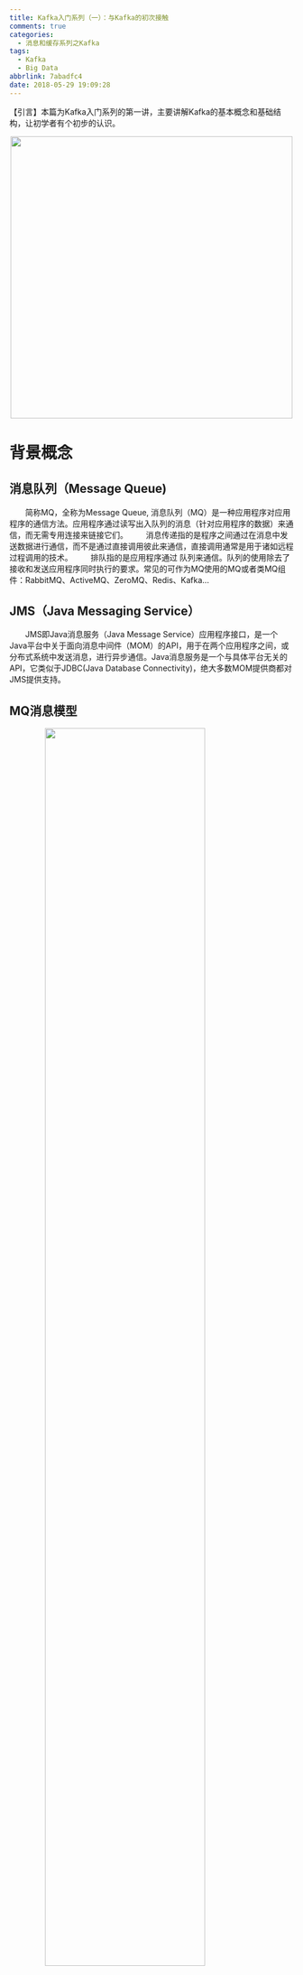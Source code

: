 ```yaml
---
title: Kafka入门系列（一）：与Kafka的初次接触
comments: true
categories:
  - 消息和缓存系列之Kafka
tags:
  - Kafka
  - Big Data
abbrlink: 7abadfc4
date: 2018-05-29 19:09:28
---
```

【引言】本篇为Kafka入门系列的第一讲，主要讲解Kafka的基本概念和基础结构，让初学者有个初步的认识。
<div align=center><img src="http://pm4hdun71.bkt.clouddn.com/img/2018/2018-05-29-01.jpg" width="500"/></div>
<!-- more -->

# 背景概念

## 消息队列（Message Queue)
&emsp;&emsp;简称MQ，全称为Message Queue, 消息队列（MQ）是一种应用程序对应用程序的通信方法。应用程序通过读写出入队列的消息（针对应用程序的数据）来通信，而无需专用连接来链接它们。
&emsp;&emsp;消息传递指的是程序之间通过在消息中发送数据进行通信，而不是通过直接调用彼此来通信，直接调用通常是用于诸如远程过程调用的技术。
&emsp;&emsp;排队指的是应用程序通过 队列来通信。队列的使用除去了接收和发送应用程序同时执行的要求。常见的可作为MQ使用的MQ或者类MQ组件：RabbitMQ、ActiveMQ、ZeroMQ、Redis、Kafka...

## JMS（Java Messaging Service）
&emsp;&emsp;JMS即Java消息服务（Java Message Service）应用程序接口，是一个Java平台中关于面向消息中间件（MOM）的API，用于在两个应用程序之间，或分布式系统中发送消息，进行异步通信。Java消息服务是一个与具体平台无关的API，它类似于JDBC(Java Database Connectivity)，绝大多数MOM提供商都对JMS提供支持。

## MQ消息模型
<img style="clear: both;display: block;margin:auto;" src="http://pm4hdun71.bkt.clouddn.com/img/2018/2018-06-10-07.jpg" width="75%">

## MQ的分类

### 点对点
&emsp;&emsp;消息生产者生产消息发送到queue中，然后消息消费者从queue中取出并且消费消息。消息被消费以后，queue中不再有存储，所以消息消费者不可能消费到已经被消费的消息。Queue支持存在多个消费者，但是对一个消息而言，只会有一个消费者可以消费。

### 发布/订阅
&emsp;&emsp;消息生产者（发布）将消息发布到topic中，同时有多个消息消费者（订阅）消费该消息。和点对点方式不同，发布到topic的消息会被所有订阅者消费。

# Kafka基本概念

## 官方描述
Apache Kafka® is a distributed streaming platform. What exactly does that mean?A streaming platform has three key capabilities:
+ Publish and subscribe to streams of records, similar to a message queue or enterprise messaging system.
+ Store streams of records in a fault-tolerant durable way.
+ Process streams of records as they occur.
------
Kafka is generally used for two broad classes of applications:
+ Building real-time streaming data pipelines that reliably get data between systems or applications
+ Building real-time streaming applications that transform or react to the streams of data
------
First a few concepts:
+ Kafka is run as a cluster on one or more servers that can span multiple datacenters.
+ The Kafka cluster stores streams of records in categories called topics.
+ Each record consists of a key, a value, and a timestamp.

## 通俗理解
+ Kafka是一个开源的、基于发布-订阅模式的、可热扩展的、分布式的消息系统（Message Queue）
+ Kafka可同时支持离线数据处理和实时数据处理（比如：用于hadoop或者storm）
+ Kafka可以时间复杂度为O(1)的方式提供消息持久化能力，并保证低配服务器和大数据量的情况下的访问性能稳定
+ Kafka有很好的容错性，允许集群中节点失败（若副本数量为n,则允许n-1个节点失败）
+ Kafka对高并发量的请求有很好的支持性，可轻松支持数千个客户端的同时读写

## Core APIs
<img style="clear: both;display: block;margin:auto;" src="http://pm4hdun71.bkt.clouddn.com/img/2018/2018-06-01-05.jpg" width="50%">
+ The Producer API allows an application to publish a stream of records to one or more Kafka topics.（生产者API）
+ The Consumer API allows an application to subscribe to one or more topics and process the stream of records produced to them.（消费者API）
+ The Streams API allows an application to act as a stream processor, consuming an input stream from one or more topics and producing an output stream to one or more output topics, effectively transforming the input streams to output streams.（数据流处理API）
+ The Connector API allows building and running reusable producers or consumers that connect Kafka topics to existing applications or data systems. For example, a connector to a relational database might capture every change to a table.（数据连接连接API）

# Kafka架构分析

## 数据流向总览
<img style="clear: both;display: block;margin:auto;" src="http://pm4hdun71.bkt.clouddn.com/img/2018/2018-06-01-02.jpg" width="75%">
+ Producers：消息的生产者
+ Brokers：kafka集群（消息的传输和存储者）
+ Consumers：消息的消费者

## 数据流向细节
<img style="clear: both;display: block;margin:auto;" src="http://pm4hdun71.bkt.clouddn.com/img/2018/2018-06-01-01.jpg" width="75%">
+ Topic：消息的主题
+ Consumer Group：消费者分组
+ Partition：消息的存储分片

# Kafka核心概念

## Broker
&emsp;&emsp;Kafka集群中一般包含多个服务器（也可以是一个），这类服务器被称为broker；broker的原意是中间人、代理人，实际在Kafka集群中，也可以类似的理解，broker作为消息传递的中间人，负责了producer和consumer之间的消息传递（类似于一个快递中心的角色）

## Producer
&emsp;&emsp;从字面理解，也很通俗易懂，就是消息的生产者；producer定义好消息的格式，消息的主题（topic），消息的内容，然后发送给了Kafka集群（实际就是broker来完成消息的接收和持久化），至此producer的工作就结束了，至于后面消息怎么存，什么人会过来来消费，那都不是producer该关心的事情了。

## Consumer
&emsp;&emsp;和前一个概念一样，这也是个很容易从字面意思就能明白用途的角色，它就是消息的消费者；通常来讲，消费才是促进生产的原动力，在kafka里面也一样，只有有了消费的需求，才有必要生产消息，否则生产出来的消息没有人来消费就都成为垃圾数据了。

## Kafka Cluster
&emsp;&emsp;Kafka既然是分布式的消息系统，那么必须是要支持以集群的模式存在的，通常我们会对架构的描述有三个常见名词：单机、集群、分布式；这三者的概念大概可以按下面的特征划分（图片来源于知乎）
+ 单机：所有业务都在一台服务器上，相对于集群模式就是其中一个节点（从物理结构上可区分）
+ 集群：相同的业务，部署在多个服务器上，相当于多单机模式组合（从物理结构上可区分）
+ 分布式：一个业务分拆多个子业务（不一定是部署在多台服务器上）；相对于集群来说集群描述的是物理形态，分布式描述的是一种工作方式
+ 简单总结：分布式是“并联”工作的，集群是“串联”工作的
<img style="clear: both;display: block;margin:auto;" src="http://pm4hdun71.bkt.clouddn.com/img/2018/2018-06-01-03.jpg" width="50%">

## Topic
&emsp;&emsp;topic的字面意思就是话题；在kafka的世界里面，可以理解为producer和consumer之间聊天的日常，两个人聊天就肯定会涉及到一个相同的话题，这个话题就是所谓的topic，也就是说只有关于这个topic的消息，才能在围绕这个topic的producer和consumer之间传递（其他消息consumer根本不用关心）；实际情况可能比这个比喻更为复杂（因为实际上一个话题可以被若干的consumer消费，一个producer也可以在不同话题之间切换）

## Partition
&emsp;&emsp;parition的字面意义是分割，在kafka体系里对应的是物理上的分割的概念，创建topic的时候可以指定该topic包含一个或多个partition，而在实际的存储中每个partition对应的是一个文件夹，这个文件夹下存储的就是该partition被分配到的的数据和索引文件，每个partition都是一个有序的队列（有自己的offset）

## Consumer Group
&emsp;&emsp;消费者分组，这是kafka用来实现一个topic的广播（发给所有的consumer）和单播（发给任意一个consumer）的手段。一个topic可以有多个Consumer Group。topic里的消息会给所有的Consumer Group都分发一份（可以理解为复制，但不是真的复制），但每个partion只会把消息发给该Consumer Group中的某一个consumer。
&emsp;&emsp;如果需要实现广播，只要每个consumer有一个独立的Consumer Group就可以了（这样每个consumer都可以接收全量的消息）。要实现单播只要所有的consumer在同一个Consumer Group（这样就是所有的consumer来share全量的消息）。

## Offset
&emsp;&emsp;kafka的存储文件都是按照offset.kafka来命名，用offset做名字的好处是方便查找。例如你想找位于2049的位置，只要找到2048.kafka的文件即可。当然the first offset就是00000000000.kafka。我们实际做kafka消息消费时，也可以用这个offset来实现定点消费。

## Zookeeper
&emsp;&emsp;ZooKeeper本身是一种分布式协调服务，用于管理大型主机。在分布式环境中协调和管理服务是一个复杂的过程。ZooKeeper通过其简单的架构和API解决了这个问题。ZooKeeper允许开发人员专注于核心应用程序逻辑，而不必担心应用程序的分布式特性。作为去中心化的集群模式；需要要消费者知道现在那些生产者（对于消费者而言，kafka就是生产者）是可用的，这也就是Zookeeper的存在价值，它是用来做分布式集群管理的。
&emsp;&emsp;实际应用中，Kafka将元数据信息保存在Zookeeper中，但是发送给Topic本身的数据是不会发到Zookeeper上的，否则Zookeeper就会爆掉了。kafka使用zookeeper可以实现动态的集群扩展，而不需要更改客户端（producer和consumer）的任何配置（对外来说，集群是一个整体，集群内部的扩展对外是不可感知的）。broker会在zookeeper注册并保持相关的元数据（topic，partition信息等）更新。Zookeeper中kafka节点的元数据存储结构如下：
<img style="clear: both;display: block;margin:auto;" src="http://pm4hdun71.bkt.clouddn.com/img/2018/2018-06-01-04.jpg" width="90%">
